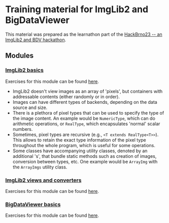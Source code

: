 # Training material for ImgLib2 and BigDataViewer

This material was prepared as the learnathon part of the
[HackBrno23 -- an ImgLib2 and BDV hackathon](https://www.ceitec.eu/imglib2-and-bigdataviewer-hackathon-brno/a4534).

## Modules

### [ImgLib2 basics](src/main/java/net/imglib2/brno_learnathon/s1_study_imglib2_basics)

Exercises for this module can be found [here](src/main/java/net/imglib2/brno_learnathon/s2_try_yourself_imglib2).

* ImgLib2 doesn't view images as an array of 'pixels', but containers with addressable contents (either randomly or in order).
* Images can have different types of backends, depending on the data source and size.
* There is a plethora of pixel types that can be used to specify the type of the image content. An example would be `NumericType`, which can do arithmetic operations, or `RealType`, which encapsulates 'normal' scalar numbers.
* Sometimes, pixel types are recursive (e.g., `<T extends RealType<T>>`). This allows to retain the exact type information of the pixel type throughout the whole program, which is useful for some operations.
* Some classes have accompanying utility classes, denoted by an additional 's', that bundle static methods such as creation of images, conversion between types, etc. One example would be `ArrayImg` with the `ArrayImgs` utility class.


### [ImgLib2 views and converters](src/main/java/net/imglib2/brno_learnathon/s3_study_imglib2)

Exercises for this module can be found [here](src/main/java/net/imglib2/brno_learnathon/s4_try_yourself_imglib2).


### [BigDataViewer basics](src/main/java/net/imglib2/brno_learnathon/s5_study_bigdataviewer_basics)

Exercises for this module can be found [here](src/main/java/net/imglib2/brno_learnathon/s6_try_yourself_bigdataviewer).
